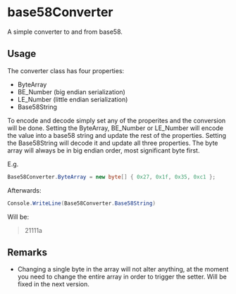 # base58Converter
A simple converter to and from base58. 

## Usage
The converter class has four properties:
* ByteArray
* BE_Number (big endian serialization)
* LE_Number (little endian serialization)
* Base58String

To encode and decode simply set any of the properites and the conversion will be done. Setting the ByteArray, BE_Number or LE_Number will encode the value into a base58 string and update the rest of the properties. Setting the Base58String will decode it and update all three properties. The byte array will always be in big endian order, most significant byte first. 

E.g.
```c#
Base58Converter.ByteArray = new byte[] { 0x27, 0x1f, 0x35, 0xc1 };
```

Afterwards:
```c#
Console.WriteLine(Base58Converter.Base58String)
```
Will be:
>21111a


## Remarks
* Changing a single byte in the array will not alter anything, at the moment you need to change the entire array in order to trigger the setter. Will be fixed in the next version.



